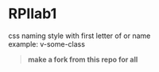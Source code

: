# RPIlab1

css naming style with first letter of or name  
example: v-some-class  

> **make a fork from this repo for all**
